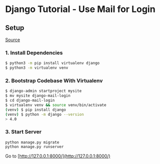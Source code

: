 # Django Tutorial - Use Mail for Login

## Setup
[Source](https://docs.djangoproject.com/en/3.2/intro/tutorial01/)

### 1. Install Dependencies
```bash
$ python3 -m pip install virtualenv django
$ python3 -m virtualenv venv
```

### 2. Bootstrap Codebase With Virtualenv
```bash
$ django-admin startproject mysite
$ mv mysite django-mail-login
$ cd django-mail-login
$ virtualenv venv && source venv/bin/activate
(venv) $ pip install django
(venv) $ python -m django --version
> 4.0
```

### 3. Start Server
```
python manage.py migrate
python manage.py runserver
```

Go to [http://127.0.0.1:8000/](http://127.0.0.1:8000/)